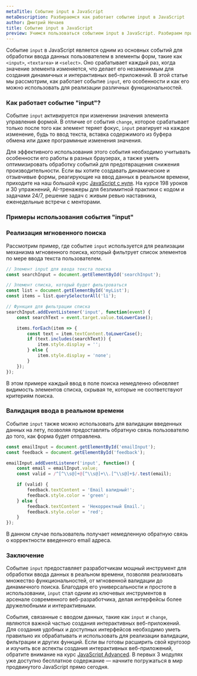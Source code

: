 ```yaml
---
metaTitle: Событие input в JavaScript
metaDescription: Разбираемся как работает событие input в JavaScript
author: Дмитрий Нечаев
title: Событие input в JavaScript
preview: Учимся пользоваться событием input в JavaScript. Разбираем примеры использования
---
```


Событие `input` в JavaScript является одним из основных событий для обработки ввода данных пользователем в элементы форм, такие как `<input>`, `<textarea>` и `<select>`. Оно срабатывает каждый раз, когда значение элемента изменяется, что делает его незаменимым для создания динамичных и интерактивных веб-приложений. В этой статье мы рассмотрим, как работает событие `input`, его особенности и как его можно использовать для реализации различных функциональностей.

### Как работает событие "input"?

Событие `input` активируется при изменении значения элемента управления формой. В отличие от события `change`, которое срабатывает только после того как элемент теряет фокус, `input` реагирует на каждое изменение, будь то ввод текста, вставка содержимого из буфера обмена или даже программные изменения значения.

Для эффективного использования этого события необходимо учитывать особенности его работы в разных браузерах, а также уметь оптимизировать обработку событий для предотвращения снижения производительности. Если вы хотите создавать динамические и отзывчивые формы, реагирующие на ввод данных в реальном времени, приходите на наш большой курс [JavaScript с нуля](https://purpleschool.ru/course/javascript-basics?utm_source=knowledgebase&utm_medium=text&utm_campaign=sobytie-input-v-javascript). На курсе 198 уроков и 30 упражнений, AI-тренажеры для безлимитной практики с кодом и задачами 24/7, решение задач с живым ревью наставника, еженедельные встречи с менторами.

### Примеры использования события "input"

### Реализация мгновенного поиска

Рассмотрим пример, где событие `input` используется для реализации механизма мгновенного поиска, который фильтрует список элементов по мере ввода текста пользователем.

```jsx
// Элемент input для ввода текста поиска
const searchInput = document.getElementById('searchInput');

// Элемент списка, который будет фильтроваться
const list = document.getElementById('myList');
const items = list.querySelectorAll('li');

// Функция для фильтрации списка
searchInput.addEventListener('input', function(event) {
    const searchText = event.target.value.toLowerCase();

    items.forEach(item => {
        const text = item.textContent.toLowerCase();
        if (text.includes(searchText)) {
            item.style.display = '';
        } else {
            item.style.display = 'none';
        }
    });
});

```

В этом примере каждый ввод в поле поиска немедленно обновляет видимость элементов списка, скрывая те, которые не соответствуют критериям поиска.

### Валидация ввода в реальном времени

Событие `input` также можно использовать для валидации введенных данных на лету, позволяя предоставлять обратную связь пользователю до того, как форма будет отправлена.

```jsx
const emailInput = document.getElementById('emailInput');
const feedback = document.getElementById('feedback');

emailInput.addEventListener('input', function() {
    const email = emailInput.value;
    const valid = /^[^\\s@]+@[^\\s@]+\\.[^\\s@]+$/.test(email);

    if (valid) {
        feedback.textContent = 'Email валидный!';
        feedback.style.color = 'green';
    } else {
        feedback.textContent = 'Некорректный Email.';
        feedback.style.color = 'red';
    }
});

```

В данном случае пользователь получает немедленную обратную связь о корректности введенного email адреса.

### Заключение

Событие `input` предоставляет разработчикам мощный инструмент для обработки ввода данных в реальном времени, позволяя реализовать множество функциональностей, от мгновенной валидации до динамичного поиска. Благодаря его универсальности и простоте в использовании, `input` стал одним из ключевых инструментов в арсенале современного веб-разработчика, делая интерфейсы более дружелюбными и интерактивными.

События, связанные с вводом данных, такие как `input` и `change`, являются важной частью создания интерактивных веб-приложений. Для создания удобных и доступных интерфейсов необходимо уметь правильно их обрабатывать и использовать для реализации валидации, фильтрации и других функций. Если вы готовы расширить свой кругозор и изучить все аспекты создания интерактивных веб-приложений, обратите внимание на курс [JavaScript Advanced](https://purpleschool.ru/course/javascript-advanced?utm_source=knowledgebase&utm_medium=text&utm_campaign=sobytie-input-v-javascript). В первых 3 модулях уже доступно бесплатное содержание — начните погружаться в мир продвинутого JavaScript прямо сегодня.
